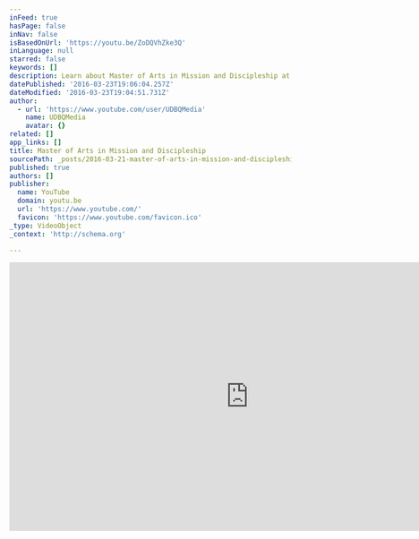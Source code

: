 ```yaml
---
inFeed: true
hasPage: false
inNav: false
isBasedOnUrl: 'https://youtu.be/ZoDQVhZke3Q'
inLanguage: null
starred: false
keywords: []
description: Learn about Master of Arts in Mission and Discipleship at University of Dubuque Theological Seminary.
datePublished: '2016-03-23T19:06:04.257Z'
dateModified: '2016-03-23T19:04:51.731Z'
author:
  - url: 'https://www.youtube.com/user/UDBQMedia'
    name: UDBQMedia
    avatar: {}
related: []
app_links: []
title: Master of Arts in Mission and Discipleship
sourcePath: _posts/2016-03-21-master-of-arts-in-mission-and-discipleship.md
published: true
authors: []
publisher:
  name: YouTube
  domain: youtu.be
  url: 'https://www.youtube.com/'
  favicon: 'https://www.youtube.com/favicon.ico'
_type: VideoObject
_context: 'http://schema.org'

---
```

<iframe src="https://cdn.embedly.com/widgets/media.html?src=https%3A%2F%2Fwww.youtube.com%2Fembed%2FZoDQVhZke3Q%3Ffeature%3Doembed&amp;url=https%3A%2F%2Fwww.youtube.com%2Fwatch%3Fv%3DZoDQVhZke3Q%26feature%3Dyoutu.be&amp;image=https%3A%2F%2Fi.ytimg.com%2Fvi%2FZoDQVhZke3Q%2Fhqdefault.jpg&amp;key=b7d04c9b404c499eba89ee7072e1c4f7&amp;type=text%2Fhtml&amp;schema=youtube" width="854" height="480" scrolling="no" frameborder="0" allowfullscreen="allowfullscreen" style=""></iframe>